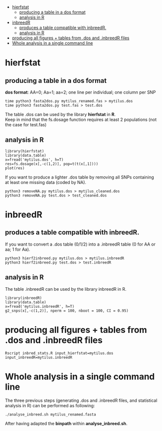 - [hierfstat](#hierfstat)
  * [producing a table in a dos format](#producing-a-table-in-a-dos-format)
  * [analysis in R](#analysis-in-r)
- [inbreedR](#inbreedr)
  * [produces a table compatible with inbreedR.](#produces-a-table-compatible-with-inbreedr)
  * [analysis in R](#analysis-in-r-1)
- [producing all figures + tables from .dos and .inbreedR files](#producing-all-figures---tables-from-dos-and-inbreedr-files)
- [Whole analysis in a single command line](#whole-analysis-in-a-single-command-line)

# hierfstat
## producing a table in a dos format
__dos format__: AA=0; Aa=1; aa=2; one line per individual; one column per SNP
```
time python3 fasta2dos.py mytilus_renamed.fas > mytilus.dos 
time python3 fasta2dos.py test.fas > test.dos 
```

The table .dos can be used by the library __hierfstat__ in __R__.  
Keep in mind that the fs.dosage function requires at least 2 populations (not the case for test.fas)  

## analysis in R  
```
library(hierfstat)
library(data.table)
x=fread('mytilus.dos', h=T)
res=fs.dosage(x[,-c(1,2)], pop=t(t(x[,1])))
plot(res)
```

If you want to produce a lighter .dos table by removing all SNPs containing at least one missing data (coded by NA).  
```
python3 removeNA.py mytilus.dos > mytilus_cleaned.dos
python3 removeNA.py test.dos > test_cleaned.dos
```

# inbreedR
## produces a table compatible with inbreedR.
If you want to convert a .dos table (0/1/2) into a .inbreedR table (0 for AA or aa; 1 for Aa).  
```
python3 hierf2inbreed.py mytilus.dos > mytilus.inbreedR
python3 hierf2inbreed.py test.dos > test.inbreedR
```
  
## analysis in R  
The table .inbreedR can be used by the library inbreedR in R.
```
library(inbreedR)
library(data.table)
x=fread('mytilus.inbreedR', h=T)
g2_snps(x[,-c(1,2)], nperm = 100, nboot = 100, CI = 0.95)
```

# producing all figures + tables from .dos and .inbreedR files
```
Rscript inbred_stats.R input_hierfstat=mytilus.dos input_inbreedR=mytilus.inbreedR
```

# Whole analysis in a single command line  
The three previous steps (generating .dos and .inbreedR files, and statistical analysis in R) can be performed as following:  
```
./analyse_inbreed.sh mytilus_renamed.fasta
```
After having adapted the __binpath__ within **analyse_inbreed.sh**.  

